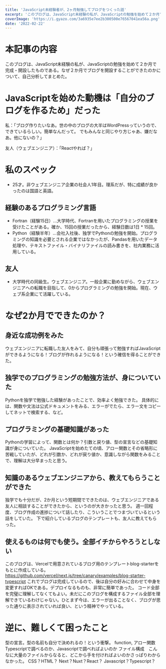 ```yaml
---
title: 'JavaScript未経験者が、2ヶ月勉強してブログをつくった話'
excerpt: 'このブログは、JavaScript未経験の私が、JavaScriptの勉強を始めて２か月で完成・開設したものである。なぜ２か月でブログを開設することができたのかについて、自己分析してまとめた。'
coverImage: 'https://i.gyazo.com/3a6935e7ee2b300500e76567041ea56a.png'
date: '2022-02-22'
---
```


# 本記事の内容

このブログは、JavaScript未経験の私が、JavaScriptの勉強を始めて２か月で完成・開設したものである。なぜ２か月でブログを開設することができたのかについて、自己分析してまとめた。


# JavaScriptを始めた動機は「自分のブログを作るため」だった
私：「ブログ作りたいなあ。世の中のブログの大半はWordPressっていうので、できているらしい。簡単なんだって。
でもみんなと同じやり方じゃあ、嫌だなあ。他にないの？」

友人（ウェブエンジニア）：「Reactやれば？」


# 私のスペック
- 25才。非ウェブエンジニア企業の社会人1年目。理系だが、特に成績が良かったのは国語と英語。

## 経験のあるプログラミング言語
- Fortran（経験15日）...大学時代、Fortranを用いたプログラミングの授業を受けたことがある。確か、15回の授業だったから、経験日数は1日 * 15回。
- Python（経験半年）...会社入社後、独学でPythonの勉強を開始。プログラミングの知識を必要とされる企業ではなかったが、Pandasを用いたデータ処理や、テキストファイル・バイナリファイルの読み書きを、社内業務に活用している。


## 友人
- 大学時代の同級生。ウェブエンジニア。一般企業に勤めながら、ウェブエンジニアへの転職を目指して、0からプログラミングの勉強を開始。現在、ウェブ系企業にて活躍している。

# なぜ2か月でできたのか？
## 身近な成功例をみた
ウェブエンジニアに転職した友人をみて、自分も頑張って勉強すればJavaScriptができるようになる！ブログが作れるようになる！という確信を得ることができた。


## 独学でのプログラミングの勉強方法が、身についていた
Pythonを独学で勉強した経験があったことで、効率よく勉強できた。
具体的には、関数や文法は公式ドキュメントをみる、エラーがでたら、エラー文をコピーしてネットで検索する、など。

## プログラミングの基礎知識があった
Pythonの学習によって、関数とは何か？引数と戻り値、型の宣言などの基礎知識が身についていた。
JavaScriptを始めたての頃、アロー関数とその省略形に苦戦していたが、どれが引数か、どれが戻り値か、意識しながら関数をみることで、理解は大分早まったと思う。

## 知識のあるウェブエンジニアから、教えてもらうことができた
独学でも十分だが、2か月という短期間でできたのは、ウェブエンジニアである友人に相談することができたから、というのが大きかったと思う。
週一回程度、ブログ作成の進捗について話したり、こういうことでつまづいているという話をしていた。
下で紹介しているブログのテンプレートも、友人に教えてもらった。

## 使えるものは何でも使う。全部イチからやろうとしない
このブログは、Vercelで用意されているブログ用のテンプレートblog-starterをもとに作成している。
https://github.com/vercel/next.js/tree/canary/examples/blog-starter-typescript
これでブログは完成しているので、後は自分の好みに合わせて中身を変更すればOKである。デプロイなるものも、非常に簡単であった。
コード全部を完璧に理解してなくてもよい。未だにこのブログを構成するファイル全部を理解できているわけじゃない。ひとまず今は、エラーが出ることなく、ブログが思った通りに表示されていれば良い、という精神でやっている。


# 逆に、難しくて困ったこと
型の宣言。型の名前も自分で決めれるの！という衝撃。
function, アロー関数
Typescriptで調べるのか、Javascriptで調べればよいのか
ファイル構成　こんなに大量のファイルからなると、どこから手を付ければよいのかさっぱりわからなかった。
CSS？HTML？
Next？Nuxt？React？
Javascript？Typescript？